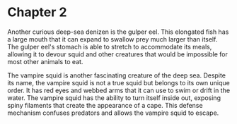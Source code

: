 # Chapter 2

Another curious deep-sea denizen is the gulper eel. This elongated fish has a large mouth that it can expand to swallow prey much larger than itself. The gulper eel's stomach is able to stretch to accommodate its meals, allowing it to devour squid and other creatures that would be impossible for most other animals to eat.

The vampire squid is another fascinating creature of the deep sea. Despite its name, the vampire squid is not a true squid but belongs to its own unique order. It has red eyes and webbed arms that it can use to swim or drift in the water. The vampire squid has the ability to turn itself inside out, exposing spiny filaments that create the appearance of a cape. This defense mechanism confuses predators and allows the vampire squid to escape.

